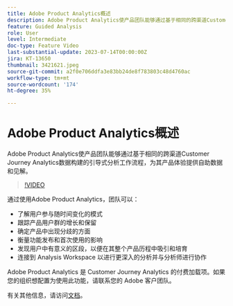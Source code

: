```yaml
---
title: Adobe Product Analytics概述
description: Adobe Product Analytics使产品团队能够通过基于相同的跨渠道Customer Journey Analytics数据构建的引导式分析工作流程，为其产品体验提供自助数据和见解。
feature: Guided Analysis
role: User
level: Intermediate
doc-type: Feature Video
last-substantial-update: 2023-07-14T00:00:00Z
jira: KT-13650
thumbnail: 3421621.jpeg
source-git-commit: a2f0e706ddfa3e83bb24de8f783803c48d4760ac
workflow-type: tm+mt
source-wordcount: '174'
ht-degree: 35%

---
```



# Adobe Product Analytics概述

Adobe Product Analytics使产品团队能够通过基于相同的跨渠道Customer Journey Analytics数据构建的引导式分析工作流程，为其产品体验提供自助数据和见解。

>[!VIDEO](https://video.tv.adobe.com/v/3421621/?learn=on)

通过使用Adobe Product Analytics，团队可以：

* 了解用户参与随时间变化的模式
* 跟踪产品用户群的增长和保留
* 确定产品中出现分歧的方面
* 衡量功能发布和首次使用的影响
* 发现用户中有意义的区段，以便在其整个产品历程中吸引和培育
* 连接到 Analysis Workspace 以进行更深入的分析并与分析师进行协作

Adobe Product Analytics 是 Customer Journey Analytics 的付费加载项。如果您的组织想配置为使用此功能，请联系您的 Adobe 客户团队。

有关其他信息，请访问[文档](https://experienceleague.adobe.com/docs/analytics-platform/using/guided-analysis/overview.html)。
